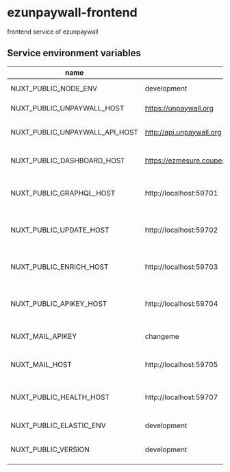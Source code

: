 # ezunpaywall-frontend

frontend service of ezunpaywall

## Service environment variables

| name | default | description |
| --- | --- | --- |
| NUXT_PUBLIC_NODE_ENV | development | environment of node |
| NUXT_PUBLIC_UNPAYWALL_HOST | https://unpaywall.org | Host of unpaywall |
| NUXT_PUBLIC_UNPAYWALL_API_HOST | http://api.unpaywall.org | Host of API of unpaywall |
| NUXT_PUBLIC_DASHBOARD_HOST | https://ezmesure.couperin.org/kibana/s/ezunpaywall/app/dashboards | Host of ezmesure dashboard |
| NUXT_PUBLIC_GRAPHQL_HOST | http://localhost:59701 | Host of ezunpaywall graphql service |
| NUXT_PUBLIC_UPDATE_HOST | http://localhost:59702 | Host of ezunpaywall update service |
| NUXT_PUBLIC_ENRICH_HOST | http://localhost:59703 | Host of ezunpaywall enrich service |
| NUXT_PUBLIC_APIKEY_HOST | http://localhost:59704 | Host of ezunpaywall apikey service |
| NUXT_MAIL_APIKEY | changeme | Apikey to send mail of mail service |
| NUXT_MAIL_HOST | http://localhost:59705 | Host of ezunpaywall mail service |
| NUXT_PUBLIC_HEALTH_HOST | http://localhost:59707 | Host of ezunpaywall health service |
| NUXT_PUBLIC_ELASTIC_ENV | development | version of elastic |
| NUXT_PUBLIC_VERSION | development | version displayed on frontend |

